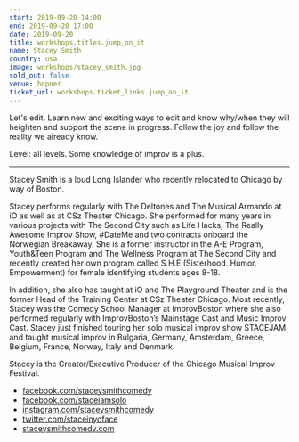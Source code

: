 ```yaml
---
start: 2019-09-20 14:00
end: 2019-09-20 17:00
date: 2019-09-20
title: workshops.titles.jump_on_it
name: Stacey Smith
country: usa
image: workshops/stacey_smith.jpg
sold_out: false
venue: hopner
ticket_url: workshops.ticket_links.jump_on_it
---
```


Let's edit. Learn new and exciting ways to edit and know why/when they will heighten and support the scene in progress. Follow the joy and follow the reality we already know. 

Level: all levels. Some knowledge of improv is a plus.

---

Stacey Smith is a loud Long Islander who recently relocated to Chicago by way of Boston.

Stacey performs regularly with The Deltones and The Musical Armando at iO as well as at CSz Theater Chicago. She performed for many years in various projects with The Second City such as Life Hacks, The Really Awesome Improv Show, #DateMe and two contracts onboard the Norwegian Breakaway. She is a former instructor in the A-E Program, Youth&Teen Program and The Wellness Program at The Second City and recently created her own program called S.H.E (Sisterhood. Humor. Empowerment) for female identifying students ages 8-18.

In addition, she also has taught at iO and The Playground Theater and is the former Head of the Training Center at CSz Theater Chicago. Most recently, Stacey was the Comedy School Manager at ImprovBoston where she also performed regularly with ImprovBoston’s Mainstage Cast and Music Improv Cast. Stacey just finished touring her solo musical improv show STACEJAM and taught musical improv in Bulgaria, Germany, Amsterdam, Greece, Belgium, France, Norway, Italy and Denmark.

Stacey is the Creator/Executive Producer of the Chicago Musical Improv Festival.

- [facebook.com/staceysmithcomedy](https://facebook.com/staceysmithcomedy)
- [facebook.com/stacejamsolo](https://facebook.com/stacejamsolo)
- [instagram.com/staceysmithcomedy](https://instagram.com/staceysmithcomedy)
- [twitter.com/staceinyoface](https://twitter.com/staceinyoface)
- [staceysmithcomedy.com](https://staceysmithcomedy.com)
